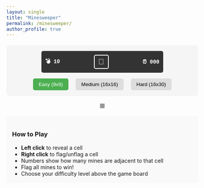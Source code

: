 ```yaml
---
layout: single
title: "Minesweeper"
permalink: /minesweeper/
author_profile: true
---
```


<div id="minesweeper-container">
  <div id="game-controls">
    <div id="game-info">
      <span id="mine-count">💣 10</span>
      <button id="reset-btn">🙂</button>
      <span id="timer">⏰ 000</span>
    </div>
    <div id="difficulty-controls">
      <button onclick="setDifficulty('easy')" class="diff-btn active">Easy (9x9)</button>
      <button onclick="setDifficulty('medium')" class="diff-btn">Medium (16x16)</button>
      <button onclick="setDifficulty('hard')" class="diff-btn">Hard (16x30)</button>
    </div>
  </div>
  <div id="game-board"></div>
</div>

<style>
#minesweeper-container {
  max-width: 800px;
  margin: 20px auto;
  text-align: center;
  font-family: 'Courier New', monospace;
}

#game-controls {
  margin-bottom: 20px;
  padding: 15px;
  background: #f5f5f5;
  border-radius: 8px;
}

#game-info {
  display: flex;
  justify-content: space-between;
  align-items: center;
  max-width: 300px;
  margin: 0 auto 15px auto;
  padding: 10px;
  background: #333;
  color: #fff;
  border-radius: 5px;
  font-weight: bold;
}

#reset-btn {
  background: none;
  border: 2px solid #fff;
  color: #fff;
  font-size: 20px;
  padding: 5px 10px;
  border-radius: 5px;
  cursor: pointer;
}

#reset-btn:hover {
  background: #fff;
  color: #333;
}

#difficulty-controls {
  margin-top: 10px;
}

.diff-btn {
  margin: 0 5px;
  padding: 8px 15px;
  background: #ddd;
  border: none;
  border-radius: 5px;
  cursor: pointer;
  transition: background 0.2s;
}

.diff-btn:hover {
  background: #ccc;
}

.diff-btn.active {
  background: #4CAF50;
  color: white;
}

#game-board {
  display: inline-block;
  border: 3px solid #999;
  background: #999;
  padding: 3px;
}

.cell {
  display: inline-block;
  width: 25px;
  height: 25px;
  border: 2px outset #ccc;
  background: #ccc;
  text-align: center;
  line-height: 21px;
  font-weight: bold;
  font-size: 14px;
  cursor: pointer;
  user-select: none;
  vertical-align: top;
}

.cell:hover {
  background: #ddd;
}

.cell.revealed {
  border: 1px solid #999;
  background: #fff;
}

.cell.mine {
  background: #ff4444;
}

.cell.flagged {
  background: #ffeb3b;
}

.cell.flagged::before {
  content: '🚩';
}

.cell.mine.revealed::before {
  content: '💣';
}

.number-1 { color: #0000ff; }
.number-2 { color: #008000; }
.number-3 { color: #ff0000; }
.number-4 { color: #000080; }
.number-5 { color: #800000; }
.number-6 { color: #008080; }
.number-7 { color: #000000; }
.number-8 { color: #808080; }
</style>

<script>
class Minesweeper {
  constructor() {
    this.difficulties = {
      easy: { rows: 9, cols: 9, mines: 10 },
      medium: { rows: 16, cols: 16, mines: 40 },
      hard: { rows: 16, cols: 30, mines: 99 }
    };
    this.currentDiff = 'easy';
    this.board = [];
    this.gameState = 'ready'; // ready, playing, won, lost
    this.mineCount = 0;
    this.flagCount = 0;
    this.revealedCount = 0;
    this.timer = 0;
    this.timerInterval = null;
    
    this.gameBoard = document.getElementById('game-board');
    this.mineCountDisplay = document.getElementById('mine-count');
    this.timerDisplay = document.getElementById('timer');
    this.resetBtn = document.getElementById('reset-btn');
    
    this.resetBtn.onclick = () => this.resetGame();
    
    this.initGame();
  }
  
  setDifficulty(diff) {
    this.currentDiff = diff;
    document.querySelectorAll('.diff-btn').forEach(btn => btn.classList.remove('active'));
    event.target.classList.add('active');
    this.resetGame();
  }
  
  initGame() {
    const config = this.difficulties[this.currentDiff];
    this.rows = config.rows;
    this.cols = config.cols;
    this.mineCount = config.mines;
    this.flagCount = 0;
    this.revealedCount = 0;
    this.timer = 0;
    this.gameState = 'ready';
    
    this.updateDisplay();
    this.createBoard();
    this.renderBoard();
  }
  
  createBoard() {
    this.board = [];
    for (let r = 0; r < this.rows; r++) {
      this.board[r] = [];
      for (let c = 0; c < this.cols; c++) {
        this.board[r][c] = {
          isMine: false,
          isRevealed: false,
          isFlagged: false,
          neighborMines: 0
        };
      }
    }
  }
  
  placeMines(firstClickRow, firstClickCol) {
    let minesPlaced = 0;
    while (minesPlaced < this.mineCount) {
      const r = Math.floor(Math.random() * this.rows);
      const c = Math.floor(Math.random() * this.cols);
      
      if (!this.board[r][c].isMine && !(r === firstClickRow && c === firstClickCol)) {
        this.board[r][c].isMine = true;
        minesPlaced++;
      }
    }
    
    this.calculateNeighborMines();
  }
  
  calculateNeighborMines() {
    for (let r = 0; r < this.rows; r++) {
      for (let c = 0; c < this.cols; c++) {
        if (!this.board[r][c].isMine) {
          let count = 0;
          for (let dr = -1; dr <= 1; dr++) {
            for (let dc = -1; dc <= 1; dc++) {
              const nr = r + dr;
              const nc = c + dc;
              if (nr >= 0 && nr < this.rows && nc >= 0 && nc < this.cols) {
                if (this.board[nr][nc].isMine) count++;
              }
            }
          }
          this.board[r][c].neighborMines = count;
        }
      }
    }
  }
  
  renderBoard() {
    this.gameBoard.innerHTML = '';
    this.gameBoard.style.width = `${this.cols * 29}px`;
    
    for (let r = 0; r < this.rows; r++) {
      for (let c = 0; c < this.cols; c++) {
        const cell = document.createElement('div');
        cell.className = 'cell';
        cell.dataset.row = r;
        cell.dataset.col = c;
        
        cell.onclick = (e) => this.handleCellClick(e, r, c);
        cell.oncontextmenu = (e) => {
          e.preventDefault();
          this.handleRightClick(r, c);
        };
        
        this.updateCellDisplay(cell, r, c);
        this.gameBoard.appendChild(cell);
      }
      this.gameBoard.appendChild(document.createElement('br'));
    }
  }
  
  updateCellDisplay(cellElement, r, c) {
    const cell = this.board[r][c];
    cellElement.className = 'cell';
    cellElement.textContent = '';
    
    if (cell.isFlagged) {
      cellElement.classList.add('flagged');
    } else if (cell.isRevealed) {
      cellElement.classList.add('revealed');
      if (cell.isMine) {
        cellElement.classList.add('mine');
      } else if (cell.neighborMines > 0) {
        cellElement.textContent = cell.neighborMines;
        cellElement.classList.add(`number-${cell.neighborMines}`);
      }
    }
  }
  
  handleCellClick(e, r, c) {
    if (this.gameState === 'won' || this.gameState === 'lost') return;
    if (this.board[r][c].isFlagged || this.board[r][c].isRevealed) return;
    
    if (this.gameState === 'ready') {
      this.gameState = 'playing';
      this.placeMines(r, c);
      this.startTimer();
    }
    
    this.revealCell(r, c);
    this.checkGameEnd();
    this.renderBoard();
  }
  
  handleRightClick(r, c) {
    if (this.gameState === 'won' || this.gameState === 'lost') return;
    if (this.board[r][c].isRevealed) return;
    
    this.board[r][c].isFlagged = !this.board[r][c].isFlagged;
    this.flagCount += this.board[r][c].isFlagged ? 1 : -1;
    this.updateDisplay();
    this.renderBoard();
  }
  
  revealCell(r, c) {
    if (r < 0 || r >= this.rows || c < 0 || c >= this.cols) return;
    if (this.board[r][c].isRevealed || this.board[r][c].isFlagged) return;
    
    this.board[r][c].isRevealed = true;
    this.revealedCount++;
    
    if (this.board[r][c].isMine) {
      this.gameState = 'lost';
      this.revealAllMines();
      return;
    }
    
    if (this.board[r][c].neighborMines === 0) {
      for (let dr = -1; dr <= 1; dr++) {
        for (let dc = -1; dc <= 1; dc++) {
          this.revealCell(r + dr, c + dc);
        }
      }
    }
  }
  
  revealAllMines() {
    for (let r = 0; r < this.rows; r++) {
      for (let c = 0; c < this.cols; c++) {
        if (this.board[r][c].isMine) {
          this.board[r][c].isRevealed = true;
        }
      }
    }
  }
  
  checkGameEnd() {
    if (this.gameState === 'lost') {
      this.stopTimer();
      this.resetBtn.textContent = '😵';
      return;
    }
    
    const totalCells = this.rows * this.cols;
    if (this.revealedCount === totalCells - this.mineCount) {
      this.gameState = 'won';
      this.stopTimer();
      this.resetBtn.textContent = '😎';
    }
  }
  
  startTimer() {
    this.timerInterval = setInterval(() => {
      this.timer++;
      this.updateDisplay();
    }, 1000);
  }
  
  stopTimer() {
    if (this.timerInterval) {
      clearInterval(this.timerInterval);
      this.timerInterval = null;
    }
  }
  
  updateDisplay() {
    this.mineCountDisplay.textContent = `💣 ${this.mineCount - this.flagCount}`;
    this.timerDisplay.textContent = `⏰ ${this.timer.toString().padStart(3, '0')}`;
  }
  
  resetGame() {
    this.stopTimer();
    this.resetBtn.textContent = '🙂';
    this.initGame();
  }
}

// Global function for difficulty buttons
function setDifficulty(diff) {
  if (window.minesweeper) {
    window.minesweeper.setDifficulty(diff);
  }
}

// Initialize game when page loads
document.addEventListener('DOMContentLoaded', function() {
  window.minesweeper = new Minesweeper();
});
</script>

<div style="margin-top: 20px; padding: 15px; background: #f9f9f9; border-radius: 5px;">
  <h3>How to Play</h3>
  <ul style="text-align: left; max-width: 500px; margin: 0 auto;">
    <li><strong>Left click</strong> to reveal a cell</li>
    <li><strong>Right click</strong> to flag/unflag a cell</li>
    <li>Numbers show how many mines are adjacent to that cell</li>
    <li>Flag all mines to win!</li>
    <li>Choose your difficulty level above the game board</li>
  </ul>
</div>
